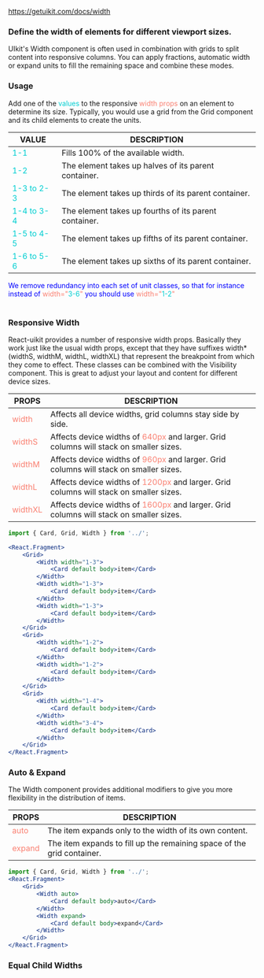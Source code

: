 https://getuikit.com/docs/width

### Define the width of elements for different viewport sizes.
UIkit's Width component is often used in combination with grids to split content into responsive columns.
You can apply fractions, automatic width or expand units to fill the remaining space and combine these modes.

### Usage
Add one of the <span style="color:darkturquoise">values</span> to the responsive <span style="color:salmon">width props</span> on an element to determine its size.
Typically, you would use a grid from the Grid component and its child elements to create the units.

| VALUE  | DESCRIPTION |
| ----- | ----------- |
| <span style="color:darkturquoise">1-1</span> | Fills 100% of the available width. |
| <span style="color:darkturquoise">1-2</span> | The element takes up halves of its parent container. |
| <span style="color:darkturquoise">1-3 to 2-3</span> | The element takes up thirds of its parent container. |
| <span style="color:darkturquoise">1-4 to 3-4</span> | The element takes up fourths of its parent container. |
| <span style="color:darkturquoise">1-5 to 4-5</span> | The element takes up fifths of its parent container. |
| <span style="color:darkturquoise">1-6 to 5-6</span> | The element takes up sixths of its parent container. |

<span style="color:blue">We remove redundancy into each set of unit classes, so that for instance instead of </span><span style="color:salmon">width="</span><span style="color:darkturquoise">3-6</span><span style="color:salmon">" </span> <span style="color:blue"> you should use </span><span style="color:salmon">width="</span><span style="color:darkturquoise">1-2</span><span style="color:salmon">"</span><br /><br />

### Responsive Width
React-uikit provides a number of responsive width props.
Basically they work just like the usual width props, except that they have suffixes width* (widthS, widthM, widthL, widthXL) that represent the breakpoint from which they come to effect.
These classes can be combined with the Visibility component.
This is great to adjust your layout and content for different device sizes.

| PROPS  | DESCRIPTION |
| ----- | ----------- |
| <span style="color:salmon">width</span> | Affects all device widths, grid columns stay side by side. |
| <span style="color:salmon">widthS</span> | Affects device widths of <span style="color:salmon">640px</span> and larger. Grid columns will stack on smaller sizes. |
| <span style="color:salmon">widthM</span> | Affects device widths of <span style="color:salmon">960px</span> and larger. Grid columns will stack on smaller sizes. |
| <span style="color:salmon">widthL</span> | Affects device widths of <span style="color:salmon">1200px</span> and larger. Grid columns will stack on smaller sizes. |
| <span style="color:salmon">widthXL</span> | Affects device widths of <span style="color:salmon">1600px</span> and larger. Grid columns will stack on smaller sizes. |

```jsx
import { Card, Grid, Width } from '../';

<React.Fragment>
    <Grid>
        <Width width="1-3">
            <Card default body>item</Card>
        </Width>
        <Width width="1-3">
            <Card default body>item</Card>
        </Width>
        <Width width="1-3">
            <Card default body>item</Card>
        </Width>
    </Grid>
    <Grid>
        <Width width="1-2">
            <Card default body>item</Card>
        </Width>
        <Width width="1-2">
            <Card default body>item</Card>
        </Width>
    </Grid>
    <Grid>
        <Width width="1-4">
            <Card default body>item</Card>
        </Width>
        <Width width="3-4">
            <Card default body>item</Card>
        </Width>
    </Grid>
</React.Fragment>
```

### Auto & Expand
The Width component provides additional modifiers to give you more flexibility in the distribution of items.

| PROPS  | DESCRIPTION |
| ----- | ----------- |
| <span style="color:salmon">auto</span> | The item expands only to the width of its own content. |
| <span style="color:salmon">expand</span> | The item expands to fill up the remaining space of the grid container. |


```jsx
import { Card, Grid, Width } from '../';
<React.Fragment>
    <Grid>
        <Width auto>
            <Card default body>auto</Card>
        </Width>
        <Width expand>
            <Card default body>expand</Card>
        </Width>
    </Grid>
</React.Fragment>
```

### Equal Child Widths
